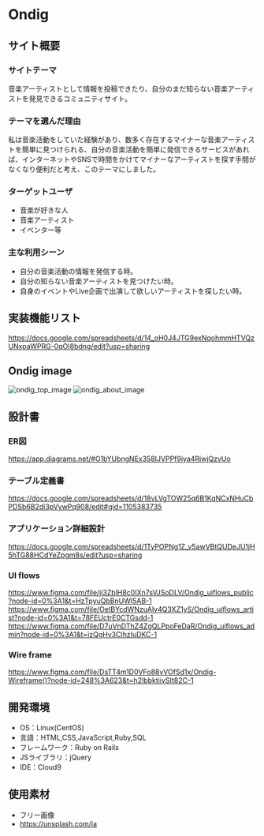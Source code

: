 # Ondig

## サイト概要
### サイトテーマ
音楽アーティストとして情報を投稿できたり、自分のまだ知らない音楽アーティストを発見できるコミュニティサイト。

### テーマを選んだ理由
私は音楽活動をしていた経験があり、数多く存在するマイナーな音楽アーティストを簡単に見つけられる、自分の音楽活動を簡単に発信できるサービスがあれば、インターネットやSNSで時間をかけてマイナーなアーティストを探す手間がなくなり便利だと考え、このテーマにしました。

### ターゲットユーザ
- 音楽が好きな人
- 音楽アーティスト
- イベンター等

### 主な利用シーン
- 自分の音楽活動の情報を発信する時。
- 自分の知らない音楽アーティストを見つけたい時。
- 自身のイベントやLive企画で出演して欲しいアーティストを探したい時。

## 実装機能リスト
https://docs.google.com/spreadsheets/d/14_oH0J4JTG9exNqohmmHTVQzUNxpaWPRG-0qOI8bdng/edit?usp=sharing

## Ondig image
![ondig_top_image](https://user-images.githubusercontent.com/110388364/217407762-a1fb87fe-1158-4e74-adff-5b1e76e3c8ae.png)
![ondig_about_image](https://user-images.githubusercontent.com/110388364/217408063-b04efc52-7d1b-46fc-92a7-d285238c9a88.png)

## 設計書
### ER図
https://app.diagrams.net/#G1bYUbngNEx358IJVPPf9iya4RiwjQzvUo
### テーブル定義書
https://docs.google.com/spreadsheets/d/18vLVgTOW25q6B1KqNCxNHuCbPDSb6B2di3pVywPq908/edit#gid=1105383735
### アプリケーション詳細設計
https://docs.google.com/spreadsheets/d/1TyPOPNg1Z_v5awVBtQUDeJU1jH5hTG88HCdYeZpgm8s/edit?usp=sharing
### UI flows
https://www.figma.com/file/ji3ZblH8c0IXn7sVJSoDLV/Ondig_uiflows_public?node-id=0%3A1&t=HzTpyuQbBnUWI5AB-1
https://www.figma.com/file/OeIBYcdWNzuAlv4Q3XZ1yS/Ondig_uiflows_artist?node-id=0%3A1&t=78FEUctrE0CTGsdd-1
https://www.figma.com/file/D7uVnDThZ4ZgQLPpoFeDaR/Ondig_uiflows_admin?node-id=0%3A1&t=izQgHv3ClhzIuDKC-1
### Wire frame
https://www.figma.com/file/DsTT4m1D0VFo88vVOfSd1x/Ondig-Wireframe()?node-id=248%3A623&t=h2IbbktiivSIt82C-1


## 開発環境
- OS：Linux(CentOS)
- 言語：HTML,CSS,JavaScript,Ruby,SQL
- フレームワーク：Ruby on Rails
- JSライブラリ：jQuery
- IDE：Cloud9

## 使用素材
- フリー画像
- https://unsplash.com/ja
